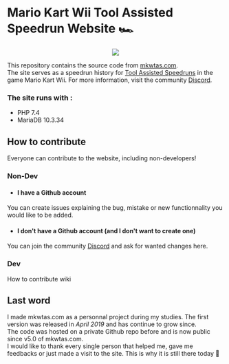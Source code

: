 # Mario Kart Wii Tool Assisted Speedrun Website :racing_car:
<p align="center">
<img src="https://user-images.githubusercontent.com/28055187/183260844-6110d0a4-212f-4c12-b230-f5bf4234ab65.png" />
</p>

This repository contains the source code from [mkwtas.com](https://mkwtas.com/).  
The site serves as a speedrun history for [Tool Assisted Speedruns](https://en.wikipedia.org/wiki/Tool-assisted_speedrun) in the game Mario Kart Wii.
For more information, visit the community [Discord](https://mkwtas.com/discord/).

### The site runs with :
- PHP 7.4
- MariaDB 10.3.34  

## How to contribute
Everyone can contribute to the website, including non-developers!

### Non-Dev
- #### I have a Github account
You can create issues explaining the bug, mistake or new functionnality you would like to be added.
- #### I don't have a Github account (and I don't want to create one)
You can join the community [Discord](https://mkwtas.com/discord/) and ask for wanted changes here.

### Dev
How to contribute wiki


## Last word
I made mkwtas.com as a personnal project during my studies. The first version was released in *April 2019* and has continue to grow since.  
The code was hosted on a private Github repo before and is now public since v5.0 of mkwtas.com.  
I would like to thank every single person that helped me, gave me feedbacks or just made a visit to the site. This is why it is still there today :blue_heart:
